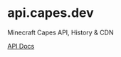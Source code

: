 # api.capes.dev
Minecraft Capes API, History & CDN

[API Docs](https://editor.swagger.io/?url=https://raw.githubusercontent.com/InventivetalentDev/api.capes.dev/master/OpenAPI.yml)
